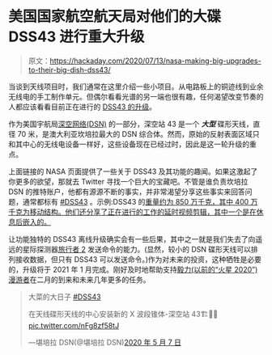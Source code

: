 # 美国国家航空航天局对他们的大碟 DSS43 进行重大升级

> 原文：<https://hackaday.com/2020/07/13/nasa-making-big-upgrades-to-their-big-dish-dss43/>

当谈到天线项目时，我们通常在这里介绍一些小项目。从电路板上的铜迹线到业余无线电的手工制作单元。但偶尔看看光谱的另一端也很有趣，任何渴望改变节奏的人都应该看看目前正在进行的 [DSS43 的升级](https://www.nasa.gov/feature/jpl/nasas-deep-space-station-in-australia-is-getting-an-upgrade)。

作为美国宇航局[深空网络(DSN)](https://hackaday.com/2017/07/21/serious-dx-the-deep-space-network/) 的一部分，深空站 43 是一个 ***大型*** 碟形天线，直径 70 米，是澳大利亚坎培拉最大的 DSN 综合体。然而，原始的反射表面区域只和其中心的无线电设备一样好，这些设备现在已经过时，因此是这一轮升级的重点。

上面链接的 NASA 页面提供了一些关于 DSS43 及其功能的趣闻。如果这激起了你更多的欲望，那就去 Twitter 寻找一个巨大的宝藏吧。不管是谁负责坎培拉 DSN 的推特账户，他都有源源不断的事实，并非常渴望分享这些事实来回答问题，通常都标有 [#DSS43](https://twitter.com/hashtag/DSS43) 。示例:DSS43 的[重量约为 850 万千克，其中 400 万千克为移动结构。他们还分享了正在进行的工作的延时视频剪辑，其中一个是在休息后嵌入的。](https://twitter.com/CanberraDSN/status/1260822909515255808)

让功能独特的 DSS43 离线升级确实会有一些后果，其中之一就是我们失去了向遥远的星际探测器[旅行者 2](https://hackaday.com/2018/11/29/interstellar-8-track-the-low-tech-data-recorders-of-voyager/) 发送命令的能力。(显然，较小的 DSN 碟形天线可以排列接收数据，但只有 DSS43 可以发送命令。)作为对未来的投资，这种牺牲是必要的，升级将于 2021 年 1 月完成。刚好及时地帮助支持[毅力(以前的“火星 2020”)漫游者](https://hackaday.com/2020/02/13/mars-2020-rover-curiositys-hi-tech-twin-is-strapped-for-science-includes-a-flying-drone/)在二月的到来和未来几年更多的任务。

> 大菜的大日子 [#DSS43](https://twitter.com/hashtag/DSS43?src=hash&ref_src=twsrc%5Etfw)
> 
> 在天线碟形天线的中心安装新的 X 波段锥体-深空站 43🏗️🧂📡[pic.twitter.com/nFg8zf58tJ](https://t.co/nFg8zf58tJ)
> 
> —堪培拉 DSN(@堪培拉 DSN)[2020 年 5 月 7 日](https://twitter.com/CanberraDSN/status/1258216399534608384?ref_src=twsrc%5Etfw)